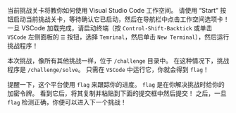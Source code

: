 当前挑战关卡将教你如何使用 Visual Studio Code 工作空间。
请使用 “Start” 按钮启动当前挑战关卡，等待确认它已启动，然后在导航栏中点击工作空间选项卡！
一旦 VSCode 加载完成，请启动终端（按 `Control-Shift-Backtick` 或单击 `VSCode` 左侧面板的 `☰` 按钮，选择 `Temrinal`，然后单击 `New Terminal`），然后运行挑战程序！

本次挑战，像所有其他挑战一样，位于 `/challenge` 目录中。
在这种情况下，挑战程序是 `/challenge/solve`。
只需在 `VSCode` 中运行它，你就会得到 `flag`！

提醒一下，这个平台使用 `flag` 来跟踪你的进度。
`flag` 是在你解决挑战时给你的加密令牌。
看到它后，将其复制并粘贴到下面的提交框中然后提交！
之后，一旦 `flag` 检测正确，你便可以进入下一个挑战！
